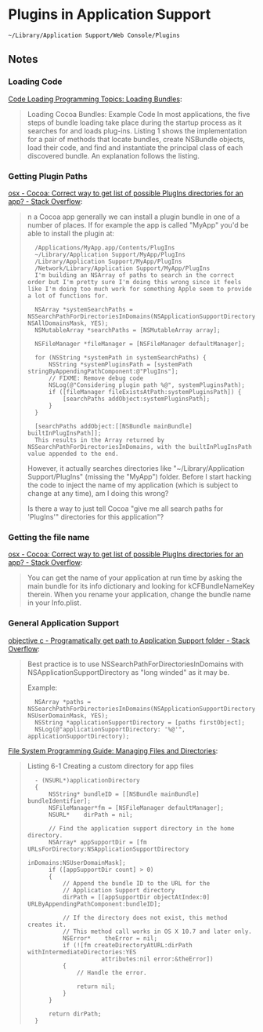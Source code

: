 # Plugins in Application Support

	~/Library/Application Support/Web Console/Plugins

## Notes

### Loading Code

[Code Loading Programming Topics: Loading Bundles](https://developer.apple.com/librarY/mac/documentation/Cocoa/Conceptual/LoadingCode/Tasks/LoadingBundles.html):

> Loading Cocoa Bundles: Example Code
> In most applications, the five steps of bundle loading take place during the startup process as it searches for and loads plug-ins. Listing 1 shows the implementation for a pair of methods that locate bundles, create NSBundle objects, load their code, and find and instantiate the principal class of each discovered bundle. An explanation follows the listing.

### Getting Plugin Paths

[osx - Cocoa: Correct way to get list of possible PlugIns directories for an app? - Stack Overflow](http://stackoverflow.com/questions/4007341/cocoa-correct-way-to-get-list-of-possible-plugins-directories-for-an-app):

> n a Cocoa app generally we can install a plugin bundle in one of a number of places. If for example the app is called "MyApp" you'd be able to install the plugin at:
> 
>		/Applications/MyApp.app/Contents/PlugIns
>		~/Library/Application Support/MyApp/PlugIns
>		/Library/Application Support/MyApp/PlugIns
>		/Network/Library/Application Support/MyApp/PlugIns
>		I'm building an NSArray of paths to search in the correct order but I'm pretty sure I'm doing this wrong since it feels like I'm doing too much work for something Apple seem to provide a lot of functions for.
>		
>		NSArray *systemSearchPaths = NSSearchPathForDirectoriesInDomains(NSApplicationSupportDirectory, NSAllDomainsMask, YES);
>		NSMutableArray *searchPaths = [NSMutableArray array];
>		
>		NSFileManager *fileManager = [NSFileManager defaultManager];
>		
>		for (NSString *systemPath in systemSearchPaths) {
>		    NSString *systemPluginsPath = [systemPath stringByAppendingPathComponent:@"PlugIns"];
>		    // FIXME: Remove debug code
>		    NSLog(@"Considering plugin path %@", systemPluginsPath);
>		    if ([fileManager fileExistsAtPath:systemPluginsPath]) {
>		        [searchPaths addObject:systemPluginsPath];
>		    }
>		}
>		
>		[searchPaths addObject:[[NSBundle mainBundle] builtInPlugInsPath]];
>		This results in the Array returned by NSSearchPathForDirectoriesInDomains, with the builtInPlugInsPath value appended to the end.
> 
> However, it actually searches directories like "~/Library/Application Support/PlugIns" (missing the "MyApp") folder. Before I start hacking the code to inject the name of my application (which is subject to change at any time), am I doing this wrong?
> 
> Is there a way to just tell Cocoa "give me all search paths for 'PlugIns'" directories for this application"?

### Getting the file name

[osx - Cocoa: Correct way to get list of possible PlugIns directories for an app? - Stack Overflow](http://stackoverflow.com/questions/4007341/cocoa-correct-way-to-get-list-of-possible-plugins-directories-for-an-app):

> You can get the name of your application at run time by asking the main bundle for its info dictionary and looking for kCFBundleNameKey therein. When you rename your application, change the bundle name in your Info.plist.

### General Application Support

[objective c - Programatically get path to Application Support folder - Stack Overflow](http://stackoverflow.com/questions/8430777/programatically-get-path-to-application-support-folder):

> Best practice is to use NSSearchPathForDirectoriesInDomains with NSApplicationSupportDirectory as "long winded" as it may be.
> 
> Example:
> 
>		NSArray *paths = NSSearchPathForDirectoriesInDomains(NSApplicationSupportDirectory, NSUserDomainMask, YES);
>		NSString *applicationSupportDirectory = [paths firstObject];
>		NSLog(@"applicationSupportDirectory: '%@'", applicationSupportDirectory);

[File System Programming Guide: Managing Files and Directories](https://developer.apple.com/library/ios/documentation/FileManagement/Conceptual/FileSystemProgrammingGuide/ManagingFIlesandDirectories/ManagingFIlesandDirectories.html):

> Listing 6-1 Creating a custom directory for app files
>
>		- (NSURL*)applicationDirectory
>		{
>		    NSString* bundleID = [[NSBundle mainBundle] bundleIdentifier];
>		    NSFileManager*fm = [NSFileManager defaultManager];
>		    NSURL*    dirPath = nil;
>		 
>		    // Find the application support directory in the home directory.
>		    NSArray* appSupportDir = [fm URLsForDirectory:NSApplicationSupportDirectory
>		                                    inDomains:NSUserDomainMask];
>		    if ([appSupportDir count] > 0)
>		    {
>		        // Append the bundle ID to the URL for the
>		        // Application Support directory
>		        dirPath = [[appSupportDir objectAtIndex:0] URLByAppendingPathComponent:bundleID];
>		 
>		        // If the directory does not exist, this method creates it.
>		        // This method call works in OS X 10.7 and later only.
>		        NSError*    theError = nil;
>		        if (![fm createDirectoryAtURL:dirPath withIntermediateDirectories:YES
>		                   attributes:nil error:&theError])
>		        {
>		            // Handle the error.
>		 
>		            return nil;
>		        }
>		    }
>		 
>		    return dirPath;
>		}
